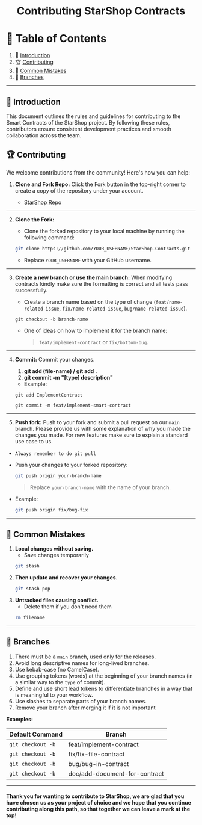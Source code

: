 <h1 align="center"> Contributing StarShop Contracts</h1>

# 📝 Table of Contents
 
1. 🚀 [Introduction](#introduction)
2. 🏆 [Contributing](#contributing)
3. 🎯 [Common Mistakes](#common-mistakes)
4. 🔗 [Branches](#branches)


--- 
## 🚀 Introduction
This document outlines the rules and guidelines for contributing to the Smart Contracts of the StarShop project. By following these rules, contributors ensure consistent development practices and smooth collaboration across the team.

## 🏆 Contributing 
We welcome contributions from the community! Here's how you can help:

1. **Clone and Fork Repo:** Click the Fork button in the top-right corner to create a copy of the repository under your account.   

    - <a href="https://github.com/StarShopCr/StarShop-Contracts" target="_blank"> StarShop Repo</a>

---

2. **Clone the Fork:** 
    - Clone the forked repository to your local machine by running the following command:

    ```bash
   git clone https://github.com/YOUR_USERNAME/StarShop-Contracts.git
   ```

    - Replace `YOUR_USERNAME` with your GitHub username.

---

3. **Create a new branch or use the main branch:** When modifying contracts kindly make sure the formatting is correct and all tests pass successfully.

    - Create a branch name based on the type of change (`feat/name-related-issue`, `fix/name-related-issue`, `bug/name-related-issue`).

    ```
    git checkout -b branch-name
    ```
    - One of ideas on how to implement it for the branch name:

        > `feat/implement-contract` or `fix/bottom-bug`.
 

---

4. **Commit:** Commit your changes.

    1. **git add (file-name) / git add .**
    2. **git commit -m "[type] description"**

    - Example: 
    ```
    git add ImplementContract
    ```
    ```
    git commit -m feat/implement-smart-contract
    ```

---

5. **Push fork:** Push to your fork and submit a pull request on our `main` branch. Please provide us with some explanation of why you made the changes you made. For new features make sure to explain a standard use case to us.

- `Always remember to do git pull`

- Push your changes to your forked repository:
    ```bash
   git push origin your-branch-name
   ```
   > Replace `your-branch-name` with the name of your branch.

- Example: 
    ```bash
    git push origin fix/bug-fix
    ```
    
---

## 🎯 **Common Mistakes**
1. **Local changes without saving.**
    - Save changes temporarily
    ```bash
    git stash
    ```
2. **Then update and recover your changes.**
    ```bash
    git stash pop
    ```
3. **Untracked files causing conflict.**
    - Delete them if you don't need them
    ```bash
    rm filename
    ```

---

## **🔗 Branches**
1. There must be a `main` branch, used only for the releases.
2. Avoid long descriptive names for long-lived branches.
3. Use kebab-case (no CamelCase).
4. Use grouping tokens (words) at the beginning of your branch names (in a similar way to the `type` of commit).
5. Define and use short lead tokens to differentiate branches in a way that is meaningful to your workflow.
6. Use slashes to separate parts of your branch names.
7. Remove your branch after merging it if it is not important

**Examples:**

| **Default Command**      |                                 **Branch**                                      |  
|-----------------------|-----------------------------------------------------|  
| `git checkout -b`        |  feat/implement-contract      |  
| `git checkout -b`       | fix/fix-file-contract            |  
| `git checkout -b`       | bug/bug-in-contract                        |  
 | `git checkout -b`       | doc/add-document-for-contract                        | 

---

#### **Thank you for wanting to contribute to StarShop, we are glad that you have chosen us as your project of choice and we hope that you continue contributing along this path, so that together we can leave a mark at the top!**
